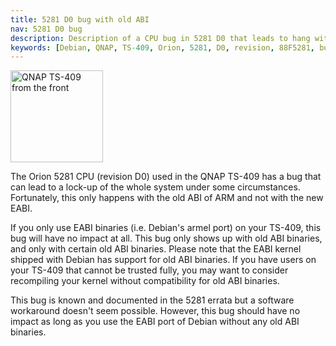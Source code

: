 ```yaml
---
title: 5281 D0 bug with old ABI
nav: 5281 D0 bug
description: Description of a CPU bug in 5281 D0 that leads to hang with ARM old ABI
keywords: [Debian, QNAP, TS-409, Orion, 5281, D0, revision, 88F5281, bug, VFP, ARM, old ABI, EABI]
---
```


<div class="right">
<img src = "../images/r_ts409_front.jpg" class="border" alt="QNAP TS-409 from the front" width="148" height="147" />
</div>

The Orion 5281 CPU (revision D0) used in the QNAP TS-409 has a bug that can
lead to a lock-up of the whole system under some circumstances.
Fortunately, this only happens with the old ABI of ARM and not with the new
EABI.

If you only use EABI binaries (i.e. Debian's armel port) on your TS-409,
this bug will have no impact at all.  This bug only shows up with old ABI
binaries, and only with certain old ABI binaries.  Please note that the
EABI kernel shipped with Debian has support for old ABI binaries.  If you
have users on your TS-409 that cannot be trusted fully, you may want to
consider recompiling your kernel without compatibility for old ABI
binaries.

This bug is known and documented in the 5281 errata but a software
workaround doesn't seem possible.  However, this bug should have no impact
as long as you use the EABI port of Debian without any old ABI binaries.

